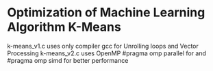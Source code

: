 # Optimization of Machine Learning Algorithm K-Means 
k-means_v1.c uses only compiler gcc for Unrolling loops and Vector Processing
k-means_v2.c uses OpenMP #pragma omp parallel for and #pragma omp simd for better performance
